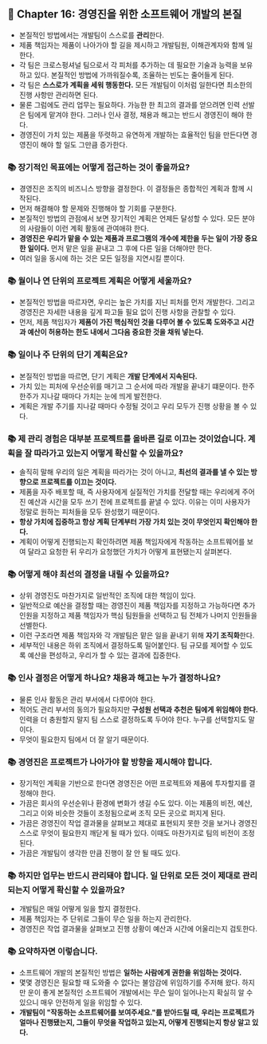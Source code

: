 ## 🌈 Chapter 16: 경영진을 위한 소프트웨어 개발의 본질
- 본질적인 방법에서는 개발팀이 스스로를 **관리**한다.
- 제품 책임자는 제품이 나아가야 할 길을 제시하고 개발팀원, 이해관계자와 함께 일한다.
- 각 팀은 크로스펑셔널 팀으로서 각 피처를 추가하는 데 필요한 기술과 능력을 보유하고 있다. 본질적인 방법에 가까워질수록, 조율하는 빈도는 줄어들게 된다.
- 각 팀은 **스스로가 계획을 세워 행동한다.** 모든 개발팀이 이처럼 일한다면 최소한의 진행 사항만 관리하면 된다.
- 물론 그럼에도 관리 업무는 필요하다. 가능한 한 최고의 결과를 얻으려면 인력 선발은 팀에게 맡겨야 한다. 그러나 인사 결정, 채용과 해고는 반드시 경영진이 해야 한다.
- 경영진이 가치 있는 제품을 뚜렷하고 유연하게 개발하는 효율적인 팀을 만든다면 경영진이 해야 할 일도 그만큼 증가한다.

### 📚 장기적인 목표에는 어떻게 접근하는 것이 좋을까요?
- 경영진은 조직의 비즈니스 방향을 결정한다. 이 결정들은 종합적인 계획과 함께 시작된다.
- 먼저 해결해야 할 문제와 진행해야 할 기회를 구분한다.
- 본질적인 방법의 관점에서 보면 장기적인 계획은 언제든 달성할 수 있다. 모든 분야의 사람들이 이런 계획 활동에 관여애햐 한다.
- **경영진은 우리가 맡을 수 있는 제품과 프로그램의 개수에 제한을 두는 일이 가장 중요한 일이다.** 먼저 맡은 일을 끝내고 그 후에 다른 일을 더해야만 한다.
- 여러 일을 동시에 하는 것은 모든 일정을 지연시킬 뿐이다.

### 📚 월이나 연 단위의 프로젝트 계획은 어떻게 세울까요?
- 본질적인 방법을 따르자면, 우리는 높은 가치를 지닌 피처를 먼저 개발한다. 그리고 경영진은 자세한 내용을 깊게 파고들 필요 없이 진행 사항을 관찰할 수 있다.
- 먼저, 제품 책임자가 **제품이 가진 핵심적인 것을 다루어 볼 수 있도록 도와주고 시간과 예산이 허용하는 한도 내에서 그다음 중요한 것을 채워 넣는다.**

### 📚 일이나 주 단위의 단기 계획은요?
- 본질적인 방법을 따르면, 단기 계획은 **개발 단계에서 지속된다.**
- 가치 있는 피처에 우선순위를 매기고 그 순서에 따라 개발을 끝내기 떄문이다. 한주 한주가 지나갈 때마다 가치는 눈에 띄게 발전한다.
- 계획은 개발 주기를 지나갈 때마다 수정될 것이고 우리 모두가 진행 상황을 볼 수 있다.

### 📚 제 관리 경험은 대부분 프로젝트를 올바른 길로 이끄는 것이었습니다. 계획을 잘 따라가고 있는지 어떻게 확신할 수 있을까요?
- 솔직히 말해 우리의 일은 계획을 따라가는 것이 아니고, **최선의 결과를 낼 수 있는 방향으로 프로젝트를 이끄는 것이다.**
- 제품을 자주 배포할 때, 즉 사용자에게 실질적인 가치를 전달할 때는 우리에게 주어진 예산과 시간을 모두 쓰기 전에 프로젝트를 끝낼 수 있다. 이유는 이미 사용자가 정말로 원하는 피처들을 모두 완성했기 때문이다.
- **항상 가치에 집중하고 항상 계획 단계부터 가장 가치 있는 것이 무엇인지 확인해야 한다.**
- 계획이 어떻게 진행되는지 확인하려면 제품 책임자에게 작동하는 소프트웨어를 보여 달라고 요청한 뒤 우리가 요청했던 가치가 어떻게 표현됐는지 살펴본다.

### 📚 어떻게 해야 최선의 결정을 내릴 수 있을까요?
- 상위 경영진도 마찬가지로 일반적인 조직에 대한 책임이 있다.
- 일반적으로 예산을 결정할 때는 경영진이 제품 책임자를 지정하고 가능하다면 추가 인원을 지정하고 제품 책임자가 핵심 팀원들을 선택하고 팀 전체가 나머지 인원들을 선별한다.
- 이런 구조라면 제품 책임자와 각 개발팀은 맡은 일을 끝내기 위해 **자기 조직화**한다.
- 세부적인 내용은 하위 조직에서 결정하도록 밀어붙인다. 팀 규모를 제어할 수 있도록 예산을 편성하고, 우리가 할 수 있는 결과에 집중한다.

### 📚 인사 결정은 어떻게 하나요? 채용과 해고는 누가 결정하나요?
- 물론 인사 활동은 관리 부서에서 다루어야 한다.
- 적어도 관리 부서의 동의가 필요하지만 **구성원 선택과 추천은 팀에게 위임해야 한다.** 인력을 더 충원할지 말지 팀 스스로 결정하도록 두어야 한다. 누구를 선택할지도 말이다.
- 무엇이 필요한지 팀에서 더 잘 알기 때문이다.

### 📚 경영진은 프로젝트가 나아가야 할 방향을 제시해야 합니다.
- 장기적인 계획을 기반으로 한다면 경영진은 어떤 프로젝트와 제품에 투자할지를 결정해야 한다.
- 가끔은 회사의 우선순위나 환경에 변화가 생길 수도 있다. 이는 제품의 비전, 예산, 그리고 이와 비슷한 것들이 조정됨으로써 조직 모든 곳으로 퍼지게 된다.
- 가끔은 경영진이 작업 결과물을 살펴보고 제대로 표현되지 못한 것을 보거나 경영진 스스로 무엇이 필요한지 깨닫게 될 때가 있다. 이때도 마찬가지로 팀의 비전이 조정된다.
- 가끔은 개발팀이 생각한 만큼 진행이 잘 안 될 때도 있다.

### 📚 하지만 업무는 반드시 관리돼야 합니다. 일 단위로 모든 것이 제대로 관리되는지 어떻게 확신할 수 있을까요?
- 개발팀은 매일 어떻게 일을 할지 결정한다.
- 제품 책임자는 주 단위로 그들이 무슨 일을 하는지 관리한다.
- 경영진은 작업 결과물을 살펴보고 진행 상황이 예산과 시간에 어울리는지 검토한다.

### 📚 요약하자면 이렇습니다.
- 소프트웨어 개발의 본질적인 방법은 **일하는 사람에게 권한을 위임하는 것이다.**
- 몇몇 경영진은 필요할 때 도와줄 수 없다는 불암감에 위임하기를 주저해 왔다. 하지만 운이 좋게 본질적인 소프트웨어 개발에서는 무슨 일이 일어나는지 확실히 알 수 있으니 매우 안전하게 일을 위임할 수 있다.
- **개발팀이 "작동하는 소프트웨어를 보여주세요."를 받아드릴 때, 우리는 프로젝트가 얼마나 진행됐는지, 그들이 무엇을 작업하고 있는지, 어떻게 진행되는지 항상 알고 있다.**